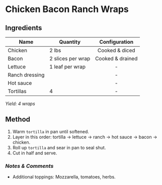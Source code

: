 # Chicken Bacon Ranch Wraps

## Ingredients

| Name           | Quantity          |  Configuration   |
| -------------- | ----------------- | :--------------: |
| Chicken        | 2 lbs             |  Cooked & diced  |
| Bacon          | 2 slices per wrap | Cooked & drained |
| Lettuce        | 1 leaf per wrap   |        -         |
| Ranch dressing |                   |        -         |
| Hot sauce      |                   |        -         |
| Tortillas      | 4                 |        -         |

_Yield: 4 wraps_

## Method

1. Warm `tortilla` in pan until softened.
1. Layer in this order: tortilla -> lettuce -> ranch -> hot sauce -> bacon -> chicken.
1. Roll up `tortilla` and sear in pan to seal shut.
1. Cut in half and serve.

### _Notes & Comments_

- Additional toppings: Mozzarella, tomatoes, herbs.
